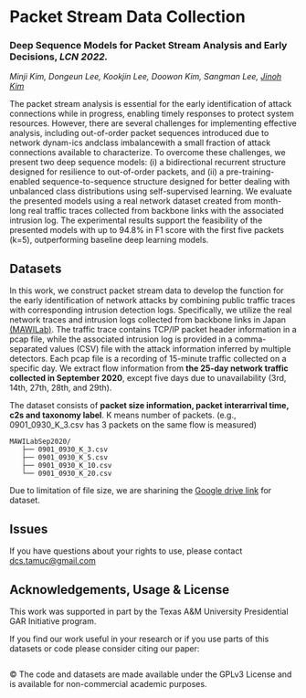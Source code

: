 # Packet Stream Data Collection

### Deep Sequence Models for Packet Stream Analysis and Early Decisions, *LCN 2022.*
*Minji Kim, Dongeun Lee, Kookjin Lee, Doowon Kim, Sangman Lee, [Jinoh Kim](http://faculty.tamuc.edu/jkim/index.html)*  

The packet stream analysis is essential for the early identification of attack connections while in progress, enabling timely responses to protect system resources. However, there are several challenges for implementing effective analysis, including out-of-order packet sequences introduced due to network dynam-ics andclass imbalancewith a small fraction of attack connections available to characterize. To overcome these challenges, we present two deep sequence models: (i) a bidirectional recurrent structure designed for resilience to out-of-order packets, and (ii) a pre-training-enabled sequence-to-sequence structure designed for better dealing with unbalanced class distributions using self-supervised learning. We evaluate the presented models using a real network dataset created from month-long real traffic traces collected from backbone links with the associated intrusion log. The experimental results support the feasibility of the presented models with up to 94.8% in F1 score with the first five packets (k=5), outperforming baseline deep learning models.

## Datasets

In this work, we construct packet stream data to develop the function for the early identification of network attacks by combining public traffic traces with corresponding intrusion detection logs. Specifically, we utilize the real network traces and intrusion logs collected from backbone links in Japan [(MAWILab)](http://www.fukuda-lab.org/mawilab/). The traffic trace contains TCP/IP packet header information in a pcap file, while the associated intrusion log is provided in a comma-separated values (CSV) file with the attack information inferred by multiple detectors. Each pcap file is a recording of 15-minute traffic collected on a specific day. We extract flow information from **the 25-day network traffic collected in September 2020**, except five days due to unavailability (3rd, 14th, 27th, 28th, and 29th).  

The dataset consists of **packet size information, packet interarrival time, c2s and taxonomy label**. K means number of packets. (e.g., 0901_0930_K_3.csv has 3 packets on the same flow is measured)

```
MAWILabSep2020/
   ├── 0901_0930_K_3.csv
   ├── 0901_0930_K_5.csv
   ├── 0901_0930_K_10.csv
   └── 0901_0930_K_20.csv
```
Due to limitation of file size, we are sharining the [Google drive link](https://drive.google.com/drive/folders/1iLoW97uCg3tirV0MdnYxqo9CveHMXmYW?usp=sharing
) for dataset.

## Issues

If you have questions about your rights to use, please contact dcs.tamuc@gmail.com

## Acknowledgements, Usage & License

This work was supported in part by the Texas A&M University Presidential GAR Initiative program.  

If you find our work useful in your research or if you use parts of this datasets or code please consider citing our paper:  
```
```

© The code and datasets are made available under the GPLv3 License and is available for non-commercial academic purposes.  



